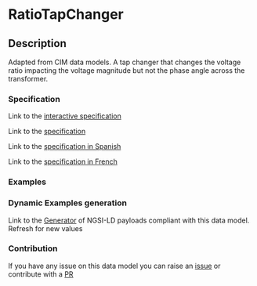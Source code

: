 # RatioTapChanger

## Description 

Adapted from CIM data models. A tap changer that changes the voltage ratio impacting the voltage magnitude but not the phase angle across the transformer.
### Specification

Link to the [interactive specification](https://swagger.lab.fiware.org/?url=https://smart-data-models.github.io/dataModel.EnergyCIM/RatioTapChanger/swagger.yaml)

Link to the [specification](https://smart-data-models.github.io/dataModel.EnergyCIM/RatioTapChanger/doc/spec.md)

Link to the [specification in Spanish](https://smart-data-models.github.io/dataModel.EnergyCIM/RatioTapChanger/doc/spec_ES.md)

Link to the [specification in French](https://smart-data-models.github.io/dataModel.EnergyCIM/RatioTapChanger/doc/spec_FR.md)
### Examples
### Dynamic Examples generation

Link to the [Generator](https://smartdatamodels.org/extra/ngsi-ld_generator_v0.91.php?schemaUrl=https://raw.githubusercontent.com/smart-data-models/dataModel.EnergyCIM/master/RatioTapChanger/schema.json&email=info@smartdatamodels.org) of NGSI-LD payloads compliant with this data model. Refresh for new values
### Contribution

 If you have any issue on this data model you can raise an [issue](https://github.com/smart-data-models/dataModel.EnergyCIM/issues)  or contribute with a [PR](https://github.com/smart-data-models/dataModel.EnergyCIM/pulls)